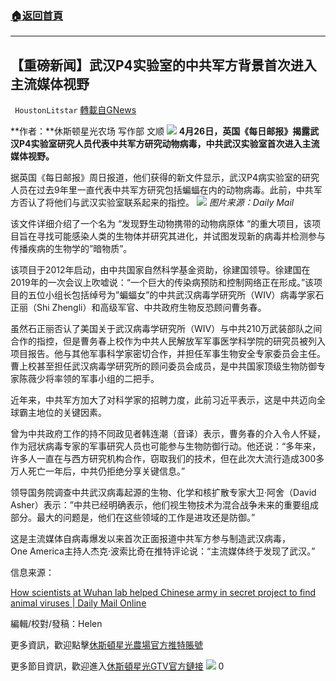 ###  [:house:返回首頁](https://github.com/ourhimalayas/txt)
---

## 【重磅新闻】武汉P4实验室的中共军方背景首次进入主流媒体视野
` HoustonLitstar` [轉載自GNews](https://gnews.org/zh-hans/1140120/)

**作者：**休斯顿星光农场 写作部 文顺
![]()![](https://gnews.org/wp-content/uploads/2021/04/GNEW-GTV-MOS-LOGO-2.jpg)
**4月26日，英国《每日邮报》揭露武汉P4实验室研究人员代表中共军方研究动物病毒，中共武汉实验室首次进入主流媒体视野。**

据英国《每日邮报》周日报道，他们获得的新文件显示，武汉P4病实验室的研究人员在过去9年里一直代表中共军方研究包括蝙蝠在内的动物病毒。此前，中共军方否认了将他们与武汉实验室联系起来的指控。
![]()![](https://gnews.org/wp-content/uploads/2021/04/Screenshot-2021-04-26-024320.jpg)
*图片来源：Daily Mail*

该文件详细介绍了一个名为 “发现野生动物携带的动物病原体 “的重大项目，该项目旨在寻找可能感染人类的生物体并研究其进化，并试图发现新的病毒并检测参与传播疾病的生物学的”暗物质”。

该项目于2012年启动，由中共国家自然科学基金资助，徐建国领导。徐建国在2019年的一次会议上吹嘘说：“一个巨大的传染病预防和控制网络正在形成。”该项目的五位小组长包括绰号为”蝙蝠女”的中共武汉病毒学研究所（WIV）病毒学家石正丽（Shi Zhengli）和高级军官、中共政府生物反恐顾问曹务春。

虽然石正丽否认了美国关于武汉病毒学研究所（WIV）与中共210万武装部队之间合作的指控，但是曹务春上校作为中共人民解放军军事医学科学院的研究员被列入项目报告。他与其他军事科学家密切合作，并担任军事生物安全专家委员会主任。曹上校甚至担任武汉病毒学研究所的顾问委员会成员，是中共国家顶级生物防御专家陈薇少将率领的军事小组的二把手。

近年来，中共军方加大了对科学家的招聘力度，此前习近平表示，这是中共迈向全球霸主地位的关键因素。

曾为中共政府工作的持不同政见者韩连潮（音译）表示，曹务春的介入令人怀疑，作为冠状病毒专家的军事研究人员也可能参与生物防御行动。他还说：“多年来，许多人一直在与西方研究机构合作，窃取我们的技术，但在此次大流行造成300多万人死亡一年后，中共仍拒绝分享关键信息。”

领导国务院调查中共武汉病毒起源的生物、化学和核扩散专家大卫·阿舍（David Asher）表示：”中共已经明确表示，他们视生物技术为混合战争未来的重要组成部分。最大的问题是，他们在这些领域的工作是进攻还是防御。”

这是主流媒体自病毒爆发以来首次正面报道中共军方参与制造武汉病毒，One America主持人杰克·波索比奇在推特评论说：“主流媒体终于发现了武汉。”

信息来源：

[How scientists at Wuhan lab helped Chinese army in secret project to find animal viruses | Daily Mail Online](https://www.dailymail.co.uk/news/article-9507749/How-scientists-Wuhan-lab-helped-Chinese-army-secret-project-animal-viruses.html)

編輯/校對/發稿：Helen

更多資訊，歡迎點擊[休斯頓星光農場官方推特賬號](https://twitter.com/HLitstar?s=20)

更多節目資訊，歡迎進入[休斯頓星光GTV官方鏈接](https://gtv.org/user/6031a8c0047c4c3086d7683f)
![]()![](https://gnews.org/wp-content/uploads/2021/04/Screenshot-2021-03-25-230524-1.jpg)
0
